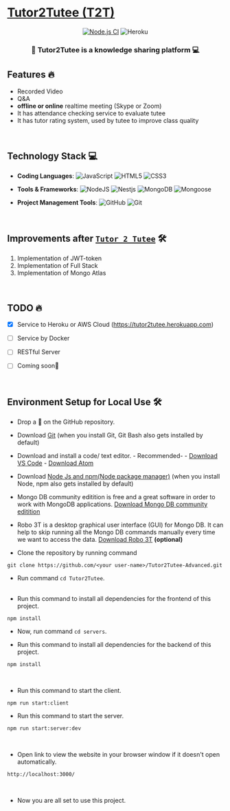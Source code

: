 # [Tutor2Tutee (T2T)](https://tutor2tutee.herokuapp.com)

<div align="center">

[![Node.js CI](https://github.com/jinwoo1225/Tutor2Tutee-Advanced/actions/workflows/node.js.yml/badge.svg)](https://github.com/jinwoo1225/Tutor2Tutee-Advanced/actions/workflows/node.js.yml)
![Heroku](https://pyheroku-badge.herokuapp.com/?app=tutor2tutee&style=flat)

</div>

<h3 align="center"> 🌟 Tutor2Tutee is a knowledge sharing platform 💻 </h3>

## Features 🔥

- Recorded Video 
- Q&A  
- **offline or online** realtime meeting (Skype or Zoom)
- It has attendance checking service to evaluate tutee
- It has tutor rating system, used by tutee to improve class quality

<br>


## Technology Stack 💻

- **Coding Languages**: <img alt="JavaScript" src="https://img.shields.io/badge/javascript%20-%23323330.svg?&style=for-the-badge&logo=javascript&logoColor=%23F7DF1E"/> <img alt="HTML5" src="https://img.shields.io/badge/html5%20-%23E34F26.svg?&style=for-the-badge&logo=html5&logoColor=white"/> <img alt="CSS3" src="https://img.shields.io/badge/css3%20-%231572B6.svg?&style=for-the-badge&logo=css3&logoColor=white"/>

- **Tools & Frameworks**: <img alt="NodeJS" src="https://img.shields.io/badge/node.js%20-%2343853D.svg?&style=for-the-badge&logo=node.js&logoColor=white"/> <img alt="Nestjs" src="https://img.shields.io/badge/nest.js%20-%23404d59.svg?&style=for-the-badge"/> <img alt="MongoDB" src ="https://img.shields.io/badge/MongoDB-%234ea94b.svg?&style=for-the-badge&logo=mongodb&logoColor=white"/> <img alt="Mongoose" src ="https://img.shields.io/badge/Mongoose-%234ea94b.svg?&style=for-the-badge&logo=Mongoose&logoColor=white"/>

- **Project Management Tools**: <img alt="GitHub" src="https://img.shields.io/badge/github%20-%23121011.svg?&style=for-the-badge&logo=github&logoColor=white"/> <img alt="Git" src="https://img.shields.io/badge/git%20-%23F05033.svg?&style=for-the-badge&logo=git&logoColor=white"/>

<br>


## Improvements after [`Tutor 2 Tutee`](https://github.com/jinwoo1225/Tutor2Tutee) 🛠
1. Implementation of JWT-token
2. Implementation of Full Stack
3. Implementation of Mongo Atlas

<br>

## TODO 🔥
- [x] Service to Heroku or AWS Cloud (https://tutor2tutee.herokuapp.com)
- [ ] Service by Docker
- [ ] RESTful Server
- [ ] Coming soon🔧


<br>

## Environment Setup for Local Use 🛠

- Drop a 🌟 on the GitHub repository.
  <br/>

- Download [Git](https://git-scm.com/downloads) (when you install Git, Git Bash also gets installed by default)
  <br/>

- Download and install a code/ text editor. - Recommended- - [Download VS Code](https://code.visualstudio.com/download) - [Download Atom](https://atom.io/)
  <br/>

- Download [Node Js and npm(Node package manager)](https://nodejs.org/en/) (when you install Node, npm also gets installed by default)
  <br/>

- Mongo DB community editition is free and a great software in order to work with MongoDB applications. [Download Mongo DB community editition](https://docs.mongodb.com/manual/administration/install-community/)
  <br/>

- Robo 3T is a desktop graphical user interface (GUI) for Mongo DB. It can help to skip running all the Mongo DB commands manually every time we want to access the data. [Download Robo 3T](https://robomongo.org/download) **(optional)**
  <br/>

- Clone the repository by running command

```
git clone https://github.com/<your user-name>/Tutor2Tutee-Advanced.git
```


- Run command `cd Tutor2Tutee`.
  <br/>
  <br/>


- Run this command to install all dependencies for the frontend of this project.

```
npm install
```


- Now, run command `cd servers`.

- Run this command to install all dependencies for the backend of this project.

```
npm install
```

<br/>



- Run this command to start the client.

```
npm run start:client
```

- Run this command to start the server.

```
npm run start:server:dev
```

<br/>

- Open link to view the website in your browser window if it doesn't open automatically.

```
http://localhost:3000/
```

<br/>

- Now you are all set to use this project.





